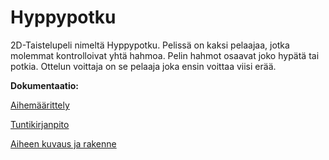# Hyppypotku

2D-Taistelupeli nimeltä Hyppypotku. Pelissä on kaksi pelaajaa, jotka molemmat kontrolloivat yhtä hahmoa. Pelin hahmot osaavat joko hypätä tai potkia. Ottelun voittaja on se pelaaja joka ensin voittaa viisi erää.

**Dokumentaatio:**

[Aihemäärittely](dokumentointi/aihemäärittely.md)

[Tuntikirjanpito](dokumentointi/tuntikirjanpito.md)

[Aiheen kuvaus ja rakenne](dokumentointi/aiheenKuvausJaRakenne.md)

